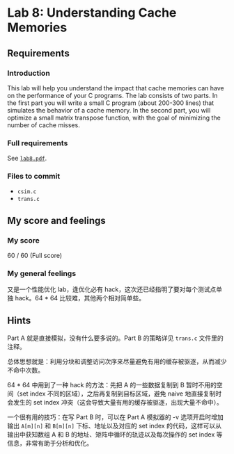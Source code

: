 # Lab 8: Understanding Cache Memories

## Requirements

### Introduction

This lab will help you understand the impact that cache memories can have on the performance of your C programs.
The lab consists of two parts. In the first part you will write a small C program (about 200-300 lines) that simulates the behavior of a cache memory. In the second part, you will optimize a small matrix transpose function, with the goal of minimizing the number of cache misses.

### Full requirements

See [`lab8.pdf`](https://github.com/gousaiyang/icslabs/blob/master/lab8/lab8.pdf).

### Files to commit

- `csim.c`
- `trans.c`

## My score and feelings

### My score

60 / 60 (Full score)

### My general feelings

又是一个性能优化 lab，逢优化必有 hack，这次还已经指明了要对每个测试点单独 hack。64 * 64 比较难，其他两个相对简单些。

## Hints

Part A 就是直接模拟，没有什么要多说的。Part B 的策略详见 `trans.c` 文件里的注释。

总体思想就是：利用分块和调整访问次序来尽量避免有用的缓存被驱逐，从而减少不命中次数。

64 * 64 中用到了一种 hack 的方法：先把 A 的一些数据复制到 B 暂时不用的空间（set index 不同的区域），之后再复制到目标区域，避免 naive 地直接复制时会发生的 set index 冲突（这会导致大量有用的缓存被驱逐，出现大量不命中）。

一个很有用的技巧：在写 Part B 时，可以在 Part A 模拟器的 -v 选项开启时增加输出 `A[m][n]` 和 `B[m][n]` 下标、地址以及对应的 set index 的代码，这样可以从输出中获知数组 A 和 B 的地址、矩阵中循环的轨迹以及每次操作的 set index 等信息，非常有助于分析和优化。
